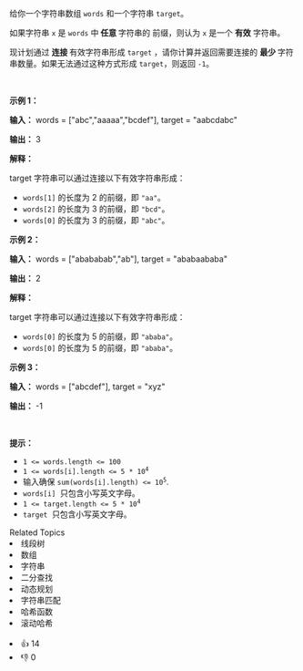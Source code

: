 <p>给你一个字符串数组 <code>words</code> 和一个字符串 <code>target</code>。</p>

<p>如果字符串 <code>x</code> 是 <code>words</code> 中<strong> 任意 </strong>字符串的 <span data-keyword="string-prefix">前缀</span>，则认为 <code>x</code> 是一个 <strong>有效</strong> 字符串。</p>

<p>现计划通过 <strong>连接 </strong>有效字符串形成 <code>target</code> ，请你计算并返回需要连接的 <strong>最少 </strong>字符串数量。如果无法通过这种方式形成 <code>target</code>，则返回 <code>-1</code>。</p>

<p>&nbsp;</p>

<p><strong class="example">示例 1：</strong></p>

<div class="example-block"> 
 <p><strong>输入：</strong> <span class="example-io">words = ["abc","aaaaa","bcdef"], target = "aabcdabc"</span></p> 
</div>

<p><strong>输出：</strong> <span class="example-io">3</span></p>

<p><strong>解释：</strong></p>

<p>target 字符串可以通过连接以下有效字符串形成：</p>

<ul> 
 <li><code>words[1]</code> 的长度为 2 的前缀，即 <code>"aa"</code>。</li> 
 <li><code>words[2]</code> 的长度为 3 的前缀，即 <code>"bcd"</code>。</li> 
 <li><code>words[0]</code> 的长度为 3 的前缀，即 <code>"abc"</code>。</li> 
</ul>

<p><strong class="example">示例 2：</strong></p>

<div class="example-block"> 
 <p><strong>输入：</strong> <span class="example-io">words = ["abababab","ab"], target = "ababaababa"</span></p> 
</div>

<p><strong>输出：</strong> <span class="example-io">2</span></p>

<p><strong>解释：</strong></p>

<p>target 字符串可以通过连接以下有效字符串形成：</p>

<ul> 
 <li><code>words[0]</code> 的长度为 5 的前缀，即 <code>"ababa"</code>。</li> 
 <li><code>words[0]</code> 的长度为 5 的前缀，即 <code>"ababa"</code>。</li> 
</ul>

<p><strong class="example">示例 3：</strong></p>

<div class="example-block"> 
 <p><strong>输入：</strong> <span class="example-io">words = ["abcdef"], target = "xyz"</span></p> 
</div>

<p><strong>输出：</strong> <span class="example-io">-1</span></p>

<p>&nbsp;</p>

<p><strong>提示：</strong></p>

<ul> 
 <li><code>1 &lt;= words.length &lt;= 100</code></li> 
 <li><code>1 &lt;= words[i].length &lt;= 5 * 10<sup>4</sup></code></li> 
 <li>输入确保 <code>sum(words[i].length) &lt;= 10<sup>5</sup></code>.</li> 
 <li><code>words[i]</code> &nbsp;只包含小写英文字母。</li> 
 <li><code>1 &lt;= target.length &lt;= 5 * 10<sup>4</sup></code></li> 
 <li><code>target</code> &nbsp;只包含小写英文字母。</li> 
</ul>

<div><div>Related Topics</div><div><li>线段树</li><li>数组</li><li>字符串</li><li>二分查找</li><li>动态规划</li><li>字符串匹配</li><li>哈希函数</li><li>滚动哈希</li></div></div><br><div><li>👍 14</li><li>👎 0</li></div>